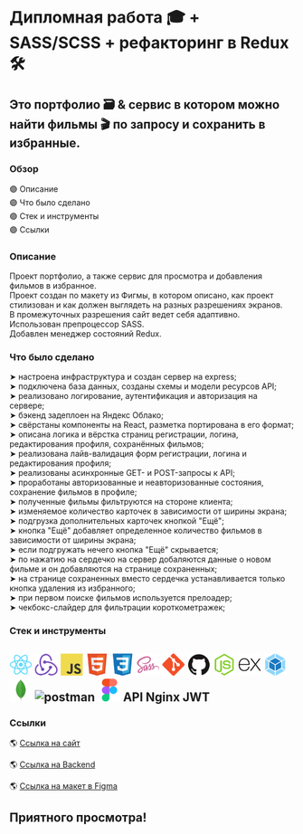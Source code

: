# Дипломная работа 🎓 + SASS/SCSS + рефакторинг в Redux 🛠️  
## Это портфолио 🗃️ & сервис в котором можно найти фильмы 🎬 по запросу и сохранить в избранные.  

### Обзор  
🟣 Описание  
🟣 Что было сделано  
🟣 Стек и инструменты  
🟣 Ссылки  

### Описание  
Проект портфолио, а также сервис для просмотра и добавления фильмов в избранное.  
Проект создан по макету из Фигмы, в котором описано, как проект стилизован и как должен выглядеть на разных разрешениях экранов.  
В промежуточных разрешения сайт ведет себя адаптивно.  
Использован препроцессор SASS.  
Добавлен менеджер состояний Redux.

### Что было сделано  
➤ настроена инфраструктура и создан сервер на express;  
➤ подключена база данных, созданы схемы и модели ресурсов API;  
➤ реализовано логирование, аутентификация и авторизация на сервере;  
➤ бэкенд задеплоен на Яндекс Облако;  
➤ свёрстаны компоненты на React, разметка портирована в его формат;  
➤ описана логика и вёрстка страниц регистрации, логина, редактирования профиля, сохранённых фильмов;  
➤ реализована лайв-валидация форм регистрации, логина и редактирования профиля;  
➤ реализованы асинхронные GET- и POST-запросы к API;  
➤ проработаны авторизованные и неавторизованные состояния, сохранение фильмов в профиле;  
➤ полученные фильмы фильтруются на стороне клиента;  
➤ изменяемое количество карточек в зависимости от ширины экрана;  
➤ подгрузка дополнительных карточек кнопкой "Ещё";  
➤ кнопка "Ещё" добавляет определенное количество фильмов в зависимости от ширины экрана;  
➤ если подгружать нечего кнопка "Ещё" скрывается;  
➤ по нажатию на сердечко на сервер добаляются данные о новом фильме и он добавляются на странице сохраненных;  
➤ на странице сохраненных вместо сердечка устанавливается только кнопка удаления из избранного;  
➤ при первом поиске фильмов используется прелоадер;  
➤ чекбокс-слайдер для фильтрации короткометражек;  

### Стек и инструменты  

## <img src="https://github.com/devicons/devicon/blob/master/icons/react/react-original.svg" title="react" alt="react" width="40" height="40"/> <img src="https://github.com/devicons/devicon/blob/master/icons/redux/redux-original.svg" title="redux" alt="redux" width="40" height="40"/> <img src="https://github.com/devicons/devicon/blob/master/icons/javascript/javascript-original.svg" title="javascript" alt="javascript" width="40" height="40"/> <img src="https://github.com/devicons/devicon/blob/master/icons/html5/html5-original.svg" title="html5" alt="html5" width="40" height="40"/> <img src="https://github.com/devicons/devicon/blob/master/icons/css3/css3-original.svg" title="css3" alt="css" width="40" height="40"/> <img src="https://github.com/devicons/devicon/blob/master/icons/sass/sass-original.svg" title="sass/scss" alt="sass/scss" width="40" height="40"/> <img src="https://github.com/devicons/devicon/blob/master/icons/git/git-original.svg" title="git" alt="git" width="40" height="40"/> <img src="https://github.com/devicons/devicon/blob/master/icons/github/github-original.svg" title="github" alt="github" width="40" height="40"/> <img src="https://github.com/devicons/devicon/blob/master/icons/nodejs/nodejs-original.svg" title="nodejs" alt="nodejs" width="40" height="40"/> <img src="https://github.com/devicons/devicon/blob/master/icons/express/express-original.svg" title="express" alt="express" width="40" height="40"/> <img src="https://github.com/devicons/devicon/blob/master/icons/webpack/webpack-original.svg" title="webpack" alt="webpack" width="40" height="40"/> <img src="https://github.com/devicons/devicon/blob/master/icons/mongodb/mongodb-original.svg" title="mongodb" alt="mongodb" width="40" height="40"/> <img src="https://cdn.icon-icons.com/icons2/3053/PNG/512/postman_macos_bigsur_icon_189815.png" title="postman" alt="postman" width="40" height="40"/> <img src="https://github.com/devicons/devicon/blob/master/icons/figma/figma-original.svg" title="figma" alt="figma" width="40" height="40"/> API Nginx JWT  

### Ссылки  
🌎 [Ссылка на сайт](https://diploma.mokhov.nomoredomains.rocks)  

🌎 [Ссылка на Backend](https://github.com/Alexandr-Mokhov/movies-explorer-api)  

🌎 [Ссылка на макет в Figma](https://disk.yandex.ru/d/BFSuppEDJl4NqA)  

## Приятного просмотра!  
